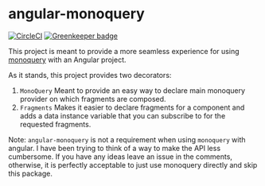 # angular-monoquery

[![CircleCI](https://circleci.com/gh/brysgo/angular-monoquery.svg?style=shield)](https://circleci.com/gh/brysgo/angular-monoquery)
[![Greenkeeper badge](https://badges.greenkeeper.io/brysgo/angular-monoquery.svg)](https://greenkeeper.io/)

This project is meant to provide a more seamless experience for using [monoquery](https://github.com/brysgo/monoquery) with an Angular project.

As it stands, this project provides two decorators:

1. `MonoQuery`
  Meant to provide an easy way to declare main monoquery provider on which fragments are composed.
2. `Fragments`
  Makes it easier to declare fragments for a component and adds a data instance variable that you can subscribe to for the requested fragments.
  
Note: `angular-monoquery` is not a requirement when using `monoquery` with angular. I have been trying to think of a way to make the API less cumbersome. If you have any ideas leave an issue in the comments, otherwise, it is perfectly acceptable to just use monoquery directly and skip this package.
